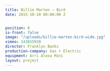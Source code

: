 ```yaml
---
title: Billie Marten — Bird
date: 2015-10-20 00:00:00 Z


position: 6
is-front: false
image: "/uploads/billie-marten-bird-wide.jpg"
vimeo: 143015938
director: Franklyn Banks
production-company: Gas + Electric
equipment: Arri Alexa Mini
layout: project
---
```


